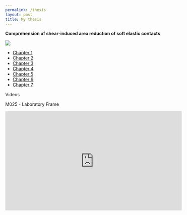 ```yaml
---
permalink: /thesis
layout: post
title: My thesis
---
```


**Comprehension of shear-induced area reduction of soft elastic contacts**

![](https://marianads.github.io/assets/imgs/GraphicalAbstractMyThesis.png)

* [Chapter 1]()
* [Chapter 2]()
* [Chapter 3]()
* [Chapter 4]()
* [Chapter 5]()
* [Chapter 6]()
* [Chapter 7]()

Videos

M025 - Laboratory Frame
<iframe width="560" height="315" src="https://www.youtube.com/embed/QmyxgwxwqrU" frameborder="0" allow="accelerometer; autoplay; clipboard-write; encrypted-media; gyroscope; picture-in-picture" allowfullscreen></iframe>
